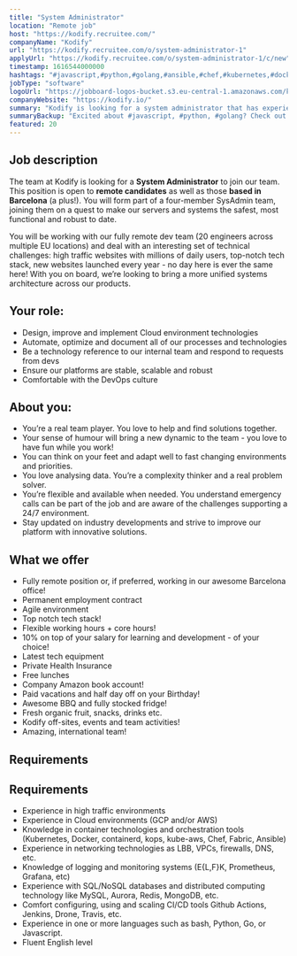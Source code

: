 ```yaml
---
title: "System Administrator"
location: "Remote job"
host: "https://kodify.recruitee.com/"
companyName: "Kodify"
url: "https://kodify.recruitee.com/o/system-administrator-1"
applyUrl: "https://kodify.recruitee.com/o/system-administrator-1/c/new"
timestamp: 1616544000000
hashtags: "#javascript,#python,#golang,#ansible,#chef,#kubernetes,#docker,#aws,#googlecloud,#ui/ux"
jobType: "software"
logoUrl: "https://jobboard-logos-bucket.s3.eu-central-1.amazonaws.com/kodify"
companyWebsite: "https://kodify.io/"
summary: "Kodify is looking for a system administrator that has experience in networking technologies as LBB, VPCs, firewalls, DNS, etc."
summaryBackup: "Excited about #javascript, #python, #golang? Check out this job post!"
featured: 20
---
```


## Job description

The team at Kodify is looking for a **System Administrator** to join our team. This position is open to **remote candidates** as well as those **based in Barcelona** (a plus!). You will form part of a four-member SysAdmin team, joining them on a quest to make our servers and systems the safest, most functional and robust to date.

You will be working with our fully remote dev team (20 engineers across multiple EU locations) and deal with an interesting set of technical challenges: high traffic websites with millions of daily users, top-notch tech stack, new websites launched every year - no day here is ever the same here! With you on board, we’re looking to bring a more unified systems architecture across our products.

## Your role:

*   Design, improve and implement Cloud environment technologies
*   Automate, optimize and document all of our processes and technologies
*   Be a technology reference to our internal team and respond to requests from devs
*   Ensure our platforms are stable, scalable and robust
*   Comfortable with the DevOps culture

## About you:

*   You’re a real team player. You love to help and find solutions together.
*   Your sense of humour will bring a new dynamic to the team - you love to have fun while you work!
*   You can think on your feet and adapt well to fast changing environments and priorities.
*   You love analysing data. You’re a complexity thinker and a real problem solver.
*   You’re flexible and available when needed. You understand emergency calls can be part of the job and are aware of the challenges supporting a 24/7 environment.
*   Stay updated on industry developments and strive to improve our platform with innovative solutions.

## What we offer

*   Fully remote position or, if preferred, working in our awesome Barcelona office!
*   Permanent employment contract
*   Agile environment
*   Top notch tech stack!
*   Flexible working hours + core hours!
*   10% on top of your salary for learning and development - of your choice!
*   Latest tech equipment
*   Private Health Insurance
*   Free lunches
*   Company Amazon book account!
*   Paid vacations and half day off on your Birthday!
*   Awesome BBQ and fully stocked fridge!
*   Fresh organic fruit, snacks, drinks etc.
*   Kodify off-sites, events and team activities!
*   Amazing, international team!

## Requirements

## Requirements

*   Experience in high traffic environments
*   Experience in Cloud environments (GCP and/or AWS)
*   Knowledge in container technologies and orchestration tools (Kubernetes, Docker, containerd, kops, kube-aws, Chef, Fabric, Ansible)
*   Experience in networking technologies as LBB, VPCs, firewalls, DNS, etc.
*   Knowledge of logging and monitoring systems (E{L,F}K, Prometheus, Grafana, etc)
*   Experience with SQL/NoSQL databases and distributed computing technology like MySQL, Aurora, Redis, MongoDB, etc.
*   Comfort configuring, using and scaling CI/CD tools Github Actions, Jenkins, Drone, Travis, etc.
*   Experience in one or more languages such as bash, Python, Go, or Javascript.
*   Fluent English level
